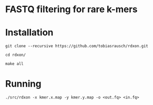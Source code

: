 # FASTQ filtering for rare k-mers

# Installation

`git clone --recursive https://github.com/tobiasrausch/rdxon.git`

`cd rdxon/`

`make all`

# Running

`./src/rdxon -x kmer.x.map -y kmer.y.map -o <out.fq> <in.fq>`
